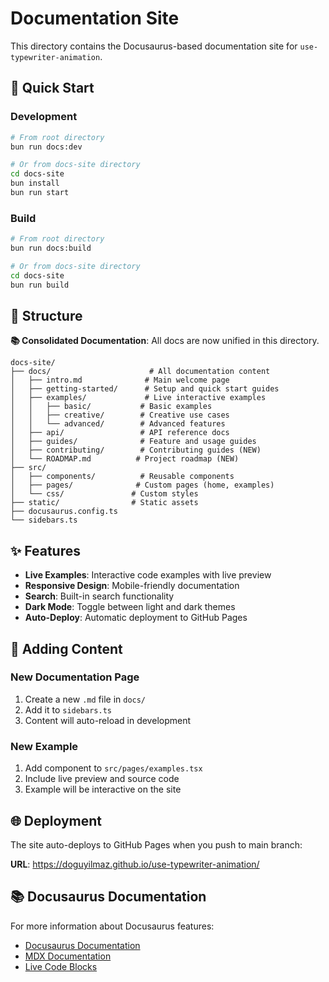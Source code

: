# Documentation Site

This directory contains the Docusaurus-based documentation site for `use-typewriter-animation`.

## 🚀 Quick Start

### Development

```bash
# From root directory
bun run docs:dev

# Or from docs-site directory
cd docs-site
bun install
bun run start
```

### Build

```bash
# From root directory
bun run docs:build

# Or from docs-site directory  
cd docs-site
bun run build
```

## 📁 Structure

**📚 Consolidated Documentation**: All docs are now unified in this directory.

```
docs-site/
├── docs/                      # All documentation content
│   ├── intro.md              # Main welcome page
│   ├── getting-started/      # Setup and quick start guides
│   ├── examples/             # Live interactive examples
│   │   ├── basic/           # Basic examples
│   │   ├── creative/        # Creative use cases
│   │   └── advanced/        # Advanced features
│   ├── api/                 # API reference docs
│   ├── guides/              # Feature and usage guides
│   ├── contributing/        # Contributing guides (NEW)
│   └── ROADMAP.md          # Project roadmap (NEW)
├── src/
│   ├── components/          # Reusable components
│   ├── pages/              # Custom pages (home, examples)
│   └── css/               # Custom styles
├── static/                # Static assets
├── docusaurus.config.ts
└── sidebars.ts
```

## ✨ Features

- **Live Examples**: Interactive code examples with live preview
- **Responsive Design**: Mobile-friendly documentation
- **Search**: Built-in search functionality
- **Dark Mode**: Toggle between light and dark themes
- **Auto-Deploy**: Automatic deployment to GitHub Pages

## 🔧 Adding Content

### New Documentation Page

1. Create a new `.md` file in `docs/`
2. Add it to `sidebars.ts`
3. Content will auto-reload in development

### New Example

1. Add component to `src/pages/examples.tsx`
2. Include live preview and source code
3. Example will be interactive on the site

## 🌐 Deployment

The site auto-deploys to GitHub Pages when you push to main branch:

**URL**: https://doguyilmaz.github.io/use-typewriter-animation/

## 📚 Docusaurus Documentation

For more information about Docusaurus features:
- [Docusaurus Documentation](https://docusaurus.io/)
- [MDX Documentation](https://mdxjs.com/)
- [Live Code Blocks](https://docusaurus.io/docs/markdown-features/code-blocks#interactive-code-editor)